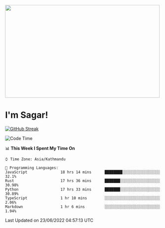 
<img src="https://media.giphy.com/media/3ornk57KwDXf81rjWM/giphy.gif" width="500" height="300" frameBorder="0" class="giphy-embed" allowFullScreen></img>

#   I'm Sagar!
[![GitHub Streak](https://github-readme-streak-stats.herokuapp.com/?user=sgr2848)](https://git.io/streak-stats)
<!--START_SECTION:waka-->
![Code Time](http://img.shields.io/badge/Code%20Time-0%20secs-blue)

📊 **This Week I Spent My Time On** 

```text
⌚︎ Time Zone: Asia/Kathmandu

💬 Programming Languages: 
JavaScript               18 hrs 14 mins      ████████░░░░░░░░░░░░░░░░░   32.1% 
Rust                     17 hrs 36 mins      ███████░░░░░░░░░░░░░░░░░░   30.98% 
Python                   17 hrs 33 mins      ███████░░░░░░░░░░░░░░░░░░   30.89% 
TypeScript               1 hr 10 mins        ░░░░░░░░░░░░░░░░░░░░░░░░░   2.06% 
Markdown                 1 hr 6 mins         ░░░░░░░░░░░░░░░░░░░░░░░░░   1.94%

```


 Last Updated on 23/06/2022 04:57:13 UTC
<!--END_SECTION:waka-->
